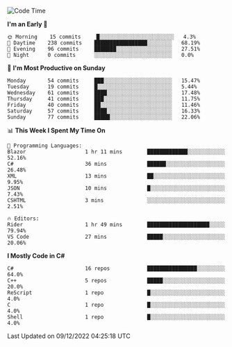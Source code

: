 <!--START_SECTION:waka-->
![Code Time](http://img.shields.io/badge/Code%20Time-884%20hrs%202%20mins-blue)

**I'm an Early 🐤** 

```text
🌞 Morning    15 commits     █░░░░░░░░░░░░░░░░░░░░░░░░   4.3% 
🌆 Daytime    238 commits    █████████████████░░░░░░░░   68.19% 
🌃 Evening    96 commits     ███████░░░░░░░░░░░░░░░░░░   27.51% 
🌙 Night      0 commits      ░░░░░░░░░░░░░░░░░░░░░░░░░   0.0%

```
📅 **I'm Most Productive on Sunday** 

```text
Monday       54 commits     ███░░░░░░░░░░░░░░░░░░░░░░   15.47% 
Tuesday      19 commits     █░░░░░░░░░░░░░░░░░░░░░░░░   5.44% 
Wednesday    61 commits     ████░░░░░░░░░░░░░░░░░░░░░   17.48% 
Thursday     41 commits     ███░░░░░░░░░░░░░░░░░░░░░░   11.75% 
Friday       40 commits     ██░░░░░░░░░░░░░░░░░░░░░░░   11.46% 
Saturday     57 commits     ████░░░░░░░░░░░░░░░░░░░░░   16.33% 
Sunday       77 commits     █████░░░░░░░░░░░░░░░░░░░░   22.06%

```


📊 **This Week I Spent My Time On** 

```text
💬 Programming Languages: 
Blazor                   1 hr 11 mins        █████████████░░░░░░░░░░░░   52.16% 
C#                       36 mins             ██████░░░░░░░░░░░░░░░░░░░   26.48% 
XML                      13 mins             ██░░░░░░░░░░░░░░░░░░░░░░░   9.95% 
JSON                     10 mins             █░░░░░░░░░░░░░░░░░░░░░░░░   7.43% 
CSHTML                   3 mins              ░░░░░░░░░░░░░░░░░░░░░░░░░   2.51%

🔥 Editors: 
Rider                    1 hr 49 mins        ████████████████████░░░░░   79.94% 
VS Code                  27 mins             █████░░░░░░░░░░░░░░░░░░░░   20.06%

```

**I Mostly Code in C#** 

```text
C#                       16 repos            ████████████████░░░░░░░░░   64.0% 
C++                      5 repos             █████░░░░░░░░░░░░░░░░░░░░   20.0% 
ReScript                 1 repo              █░░░░░░░░░░░░░░░░░░░░░░░░   4.0% 
C                        1 repo              █░░░░░░░░░░░░░░░░░░░░░░░░   4.0% 
Shell                    1 repo              █░░░░░░░░░░░░░░░░░░░░░░░░   4.0%

```



 Last Updated on 09/12/2022 04:25:18 UTC
<!--END_SECTION:waka-->
